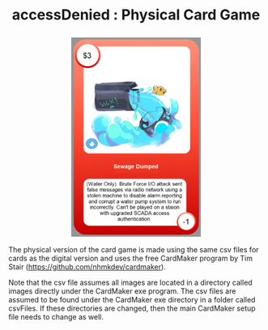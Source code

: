 
# <p align="center">accessDenied : Physical Card Game</p>

<p align="center">
<img src="./rawSewageDumped.jpg" alt="Example card showing a water treatment plant vulnerability." width="256">
</p>

The physical version of the card game is made using the same csv files for cards as the digital version and uses the free CardMaker program by Tim Stair (https://github.com/nhmkdev/cardmaker).

Note that the csv file assumes all images are located in a directory called images directly under the CardMaker exe program. The csv files are assumed to be found under the CardMaker exe directory in a folder called csvFiles. If these directories are changed, then the main CardMaker setup file needs to change as well.
